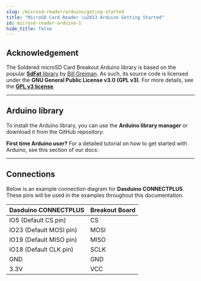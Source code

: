 ```yaml
---
slug: /microsd-reader/arduino/geting-started
title: "MicroSD Card Reader \u2013 Arduino Getting Started"
id: microsd-reader-arduino-1
hide_title: false
---
```

## Acknowledgement

<InfoBox> The Soldered microSD Card Breakout Arduino library is based on the popular [**SdFat** library](https://github.com/greiman/SdFat) by [Bill Greiman](https://github.com/greiman). As such, its source code is licensed under the **GNU General Public License v3.0 (GPL v3)**. For more details, see the [**GPL v3 license**](https://www.gnu.org/licenses/gpl-3.0.html).</InfoBox>

<CenteredImage src="/img/license/GPL_V3.png" alt="GNU GPL v3" width="150px" />

---

## Arduino library

To install the Arduino library, you can use the **Arduino library manager** or download it from the GitHub repository:
<QuickLink  
  title="Soldered SdFat Arduino library"  
  description="Sd card communication Arduino library by Soldered"  
  url="https://github.com/SolderedElectronics/Soldered-SdFat-Arduino-Library/tree/master"  
/>  

<InfoBox>

**First time Arduino user?** For a detailed tutorial on how to get started with Arduino, see this section of our docs:

<QuickLink  
  title="Getting started with Arduino"  
  description="A full, comprehensive tutorial on how to set up and upload code for the first time on an Arduino board, from scratch!"  
  url="/documentation/arduino/quick-start-guide"  
/>  

</InfoBox>

---

## Connections

Below is an example connection diagram for **Dasduino CONNECTPLUS**. These pins will be used in the examples throughout this documentation.

| **Dasduino CONNECTPLUS** | **Breakout Board** |
| ------------------------ | ------------------ |
| IO5 (Default CS pin)     | CS                 |
| IO23 (Default MOSI pin)   | MOSI               |
| IO19 (Default MISO pin)   | MISO               |
| IO18 (Default CLK pin)    | SCLK               |
| GND                      | GND                |
| 3.3V                     | VCC                |

